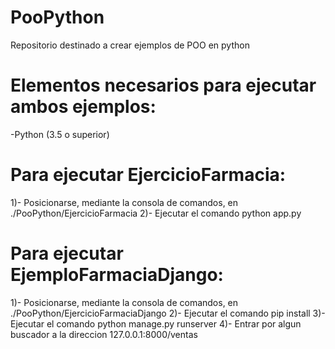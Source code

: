# PooPython
 Repositorio destinado a crear ejemplos de POO en python

# Elementos necesarios para ejecutar ambos ejemplos:
 -Python (3.5 o superior)

# Para ejecutar EjercicioFarmacia: 
  1)- Posicionarse, mediante la consola de comandos, en ./PooPython/EjercicioFarmacia
  2)- Ejecutar el comando python app.py
  
# Para ejecutar EjemploFarmaciaDjango: 
  1)- Posicionarse, mediante la consola de comandos, en ./PooPython/EjercicioFarmaciaDjango
  2)- Ejecutar el comando pip install 
  3)- Ejecutar el comando python manage.py runserver
  4)- Entrar por algun buscador a la direccion 127.0.0.1:8000/ventas
